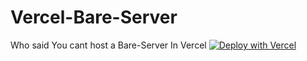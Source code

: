 # Vercel-Bare-Server
Who said You cant host a Bare-Server In Vercel
[![Deploy with Vercel](https://binbashbanana.github.io/deploy-buttons/buttons/remade/vercel.svg)](https://vercel.com/new/clone?repositoryurl=https://github.com/sauc23/Vercel-Bare-Server)
